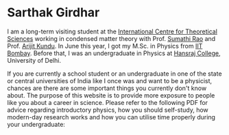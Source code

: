 # Sarthak Girdhar
I am a long-term visiting student at the [International Centre for Theoretical Sciences](https://www.icts.res.in/) working in condensed matter theory with Prof. [Sumathi Rao](https://en.wikipedia.org/wiki/Sumathi_Rao) and Prof. [Arijit Kundu](https://home.iitk.ac.in/~kundua/). In June this year, I got my M.Sc. in Physics from [IIT Bombay](https://www.phy.iitb.ac.in/). Before that, I was an undergraduate in Physics at [Hansraj College](https://www.hansrajcollege.ac.in/), University of Delhi.

If you are currently a school student or an undergraduate in one of the state or central universities of India like I once was and want to be a physicist, chances are there are some important things you currently don't know about. The purpose of this website is to provide more exposure to people like you about a career in science. Please refer to the following PDF for advice regarding introductory physics, how you should self-study, how modern-day research works and how you can utilise time properly during your undergraduate: 
